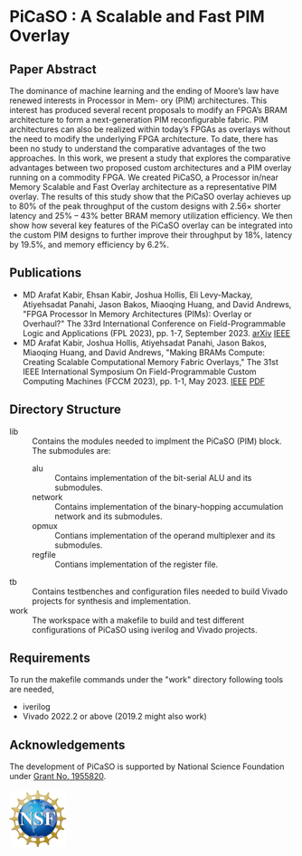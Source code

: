 # PiCaSO : A Scalable and Fast PIM Overlay

## Paper Abstract 

The dominance of machine learning and the ending
of Moore’s law have renewed interests in Processor in Mem-
ory (PIM) architectures. This interest has produced several
recent proposals to modify an FPGA’s BRAM architecture
to form a next-generation PIM reconfigurable fabric.
PIM architectures can also be realized within today’s FPGAs
as overlays without the need to modify the underlying FPGA
architecture. To date, there has been no study to understand the
comparative advantages of the two approaches. In this work,
we present a study that explores the comparative advantages
between two proposed custom architectures and a PIM overlay
running on a commodity FPGA. We created PiCaSO, a Processor
in/near Memory Scalable and Fast Overlay architecture as a
representative PIM overlay. The results of this study show that
the PiCaSO overlay achieves up to 80% of the peak throughput
of the custom designs with 2.56× shorter latency and 25% – 43%
better BRAM memory utilization efficiency. We then show how
several key features of the PiCaSO overlay can be integrated into
the custom PIM designs to further improve their throughput by
18%, latency by 19.5%, and memory efficiency by 6.2%.

## Publications
- MD Arafat Kabir, Ehsan Kabir, Joshua Hollis, Eli Levy-Mackay, Atiyehsadat Panahi, Jason Bakos, Miaoqing Huang, and David Andrews, "FPGA Processor In Memory Architectures (PIMs): Overlay or Overhaul?" The 33rd International Conference on Field-Programmable Logic and Applications (FPL 2023), pp. 1-7, September 2023. 
[arXiv](https://doi.org/10.48550/arXiv.2308.03914) 
[IEEE](https://doi.org/10.1109/FPL60245.2023.00023)
- MD Arafat Kabir, Joshua Hollis, Atiyehsadat Panahi, Jason Bakos, Miaoqing Huang, and David Andrews, "Making BRAMs Compute: Creating Scalable Computational Memory Fabric Overlays," The 31st IEEE International Symposium On Field-Programmable Custom Computing Machines (FCCM 2023), pp. 1-1, May 2023. 
[IEEE](https://doi.org/10.1109/FCCM57271.2023.00052)
[PDF](http://turing.uark.edu/~makabir/files/shared/pub/fccm-2023-poster.pdf)

## Directory Structure

<dl>
    <dt>lib</dt>
    <dd>Contains the modules needed to implment the PiCaSO (PIM) block. The submodules are: 
        <dl>
            <dt>alu</dt>
                <dd>Contains implementation of the bit-serial ALU and its submodules. </dd>
            <dt>network</dt>
                <dd>Contains implementation of the binary-hopping accumulation network and its submodules.</dd>
            <dt>opmux</dt>
                <dd>Contians implementation of the operand multiplexer and its submodules.</dd>
            <dt>regfile</dt>
                <dd>Contians implementation of the register file.</dd>
        <dl>
    </dd>
    <dt>tb</dt>
    <dd>Contains testbenches and configuration files needed to build Vivado projects for synthesis and implementation.</dd>
    <dt>work</dt>
    <dd>The workspace with a makefile to build and test different configurations of PiCaSO using iverilog and Vivado projects.</dd>
</dl>


## Requirements

To run the makefile commands under the "work" directory following tools are needed,

- iverilog
- Vivado 2022.2 or above (2019.2 might also work)


## Acknowledgements


The development of PiCaSO is supported by National Science Foundation under 
<a href="https://www.nsf.gov/awardsearch/showAward?AWD_ID=1955820&HistoricalAwards" target="_blank">Grant No. 1955820</a>.
<br><br>
<a href="https://www.nsf.gov/awardsearch/showAward?AWD_ID=1955820&HistoricalAwards" target="_blank" style="text-decoration: none;">
    <img src="/asset/NSF_logo.png" alt="NSF Logo" style="width: 100px; height: 100px; margin-right: 10px;">
</a>
